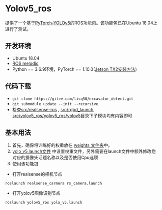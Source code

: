 # Yolov5_ros

提供了一个基于[PyTorch-YOLOv5](https://github.com/ultralytics/yolov5/tree/v6.2)的ROS功能包。该功能包已在Ubuntu 18.04上进行了测试。

## 开发环境

- Ubuntu 18.04
- [ROS melodic](http://wiki.ros.org/cn/melodic/Installation/Ubuntu)
- Python == 3.6.9环境，PyTorch == 1.10.0([Jetson TX2安装方法](https://forums.developer.nvidia.com/t/pytorch-for-jetson/72048))

## 代码下载

- `git clone https://gitee.com/lisq58/excavator_detect.git`
- `git submodule update --init --recursive`
- 检查[src/realsense-ros]( https://gitee.com/lisq58/excavator_detect/tree/master/src) , [src/rgbd_launch](https://gitee.com/lisq58/excavator_detect/tree/master/src), [src/yolov5_ros/yolov5_ros/yolov5](https://gitee.com/lisq58/excavator_detect/tree/master/src/yolov5_ros/yolov5_ros)目录下子模块均有内容即可

## 基本用法

1. 首先，确保将训练好的权重放在 [weights 文件夹](https://gitee.com/lisq58/excavator_detect/src/yolov5_ros/yolov5_ros/weights)中。
2. [yolo_v5.launch文件](https://gitee.com/lisq58/excavator_detect/src/yolov5_ros/yolov5_ros/launch/yolo_v5.launch) 中设置权重文件，另外需要在launch文件中额外修改您对应的摄像头话题名称以及是否使用Cpu选项
3. 使用该功能包

- 打开realsense的相机节点

```
roslaunch realsense_carmera rs_camera.launch
```

- 打开yolov5图像识别节点

```
roslaunch yolov5_ros yolo_v5.launch
```
